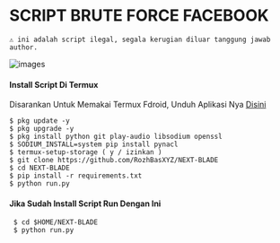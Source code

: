 # SCRIPT BRUTE FORCE FACEBOOK
```
⚠️ ini adalah script ilegal, segala kerugian diluar tanggung jawab author.
```
![images](https://user-images.githubusercontent.com/99103722/194051502-95d438d7-bff5-4b30-8ee6-66da1638acfa.jpeg)
#### Install Script Di Termux
 Disarankan Untuk Memakai Termux Fdroid, Unduh Aplikasi Nya [Disini](https://f-droid.org/repo/com.termux_118.apk)
 ```
 $ pkg update -y
 $ pkg upgrade -y
 $ pkg install python git play-audio libsodium openssl
 $ SODIUM_INSTALL=system pip install pynacl
 $ termux-setup-storage ( y / izinkan )
 $ git clone https://github.com/RozhBasXYZ/NEXT-BLADE
 $ cd NEXT-BLADE
 $ pip install -r requirements.txt
$ python run.py
 ```
#### Jika Sudah Install Script Run Dengan Ini
 ```
  $ cd $HOME/NEXT-BLADE
  $ python run.py
